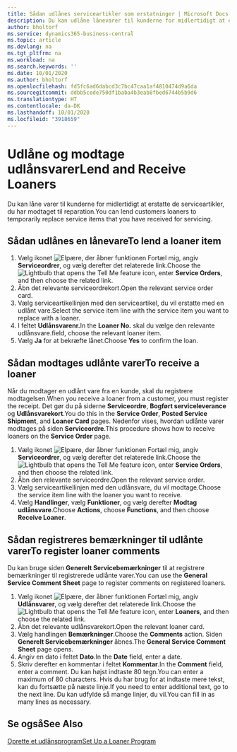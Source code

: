```yaml
---
title: Sådan udlånes serviceartikler som erstatninger | Microsoft Docs
description: Du kan udlåne lånevarer til kunderne for midlertidigt at erstatte de serviceartikler, du har modtaget til reparation.
author: bholtorf
ms.service: dynamics365-business-central
ms.topic: article
ms.devlang: na
ms.tgt_pltfrm: na
ms.workload: na
ms.search.keywords: ''
ms.date: 10/01/2020
ms.author: bholtorf
ms.openlocfilehash: fd5fc6ad6dabcd3c7bc47caa1af4810474d9a6da
ms.sourcegitcommit: ddbb5cede750df1baba4b3eab8fbed6744b5b9d6
ms.translationtype: HT
ms.contentlocale: da-DK
ms.lasthandoff: 10/01/2020
ms.locfileid: "3918659"
---
```

# <a name="lend-and-receive-loaners"></a><span data-ttu-id="a7a25-103">Udlåne og modtage udlånsvarer</span><span class="sxs-lookup"><span data-stu-id="a7a25-103">Lend and Receive Loaners</span></span>
<span data-ttu-id="a7a25-104">Du kan låne varer til kunderne for midlertidigt at erstatte de serviceartikler, du har modtaget til reparation.</span><span class="sxs-lookup"><span data-stu-id="a7a25-104">You can lend customers loaners to temporarily replace service items that you have received for servicing.</span></span>  
  
## <a name="to-lend-a-loaner-item"></a><span data-ttu-id="a7a25-105">Sådan udlånes en lånevare</span><span class="sxs-lookup"><span data-stu-id="a7a25-105">To lend a loaner item</span></span>    
1. <span data-ttu-id="a7a25-106">Vælg ikonet ![Elpære, der åbner funktionen Fortæl mig](media/ui-search/search_small.png "Fortæl mig, hvad du vil foretage dig"), angiv **Serviceordrer**, og vælg derefter det relaterede link.</span><span class="sxs-lookup"><span data-stu-id="a7a25-106">Choose the ![Lightbulb that opens the Tell Me feature](media/ui-search/search_small.png "Tell me what you want to do") icon, enter **Service Orders**, and then choose the related link.</span></span>  
2. <span data-ttu-id="a7a25-107">Åbn det relevante serviceordrekort.</span><span class="sxs-lookup"><span data-stu-id="a7a25-107">Open the relevant service order card.</span></span>  
3. <span data-ttu-id="a7a25-108">Vælg serviceartikellinjen med den serviceartikel, du vil erstatte med en udlånt vare.</span><span class="sxs-lookup"><span data-stu-id="a7a25-108">Select the service item line with the service item you want to replace with a loaner.</span></span>  
4. <span data-ttu-id="a7a25-109">I feltet **Udlånsvarenr.**</span><span class="sxs-lookup"><span data-stu-id="a7a25-109">In the **Loaner No.**</span></span> <span data-ttu-id="a7a25-110">skal du vælge den relevante udlånsvare.</span><span class="sxs-lookup"><span data-stu-id="a7a25-110">field, choose the relevant loaner item.</span></span>  
5. <span data-ttu-id="a7a25-111">Vælg **Ja** for at bekræfte lånet.</span><span class="sxs-lookup"><span data-stu-id="a7a25-111">Choose **Yes** to confirm the loan.</span></span>  

## <a name="to-receive-a-loaner"></a><span data-ttu-id="a7a25-112">Sådan modtages udlånte varer</span><span class="sxs-lookup"><span data-stu-id="a7a25-112">To receive a loaner</span></span>  
<span data-ttu-id="a7a25-113">Når du modtager en udlånt vare fra en kunde, skal du registrere modtagelsen.</span><span class="sxs-lookup"><span data-stu-id="a7a25-113">When you receive a loaner from a customer, you must register the receipt.</span></span> <span data-ttu-id="a7a25-114">Det gør du på siderne **Serviceordre**, **Bogført serviceleverance** og **Udlånsvarekort**.</span><span class="sxs-lookup"><span data-stu-id="a7a25-114">You do this in the **Service Order**, **Posted Service Shipment**, and **Loaner Card** pages.</span></span> <span data-ttu-id="a7a25-115">Nedenfor vises, hvordan udlånte varer modtages på siden **Serviceordre**.</span><span class="sxs-lookup"><span data-stu-id="a7a25-115">This procedure shows how to receive loaners on the **Service Order** page.</span></span>  
  
1. <span data-ttu-id="a7a25-116">Vælg ikonet ![Elpære, der åbner funktionen Fortæl mig](media/ui-search/search_small.png "Fortæl mig, hvad du vil foretage dig"), angiv **Serviceordrer**, og vælg derefter det relaterede link.</span><span class="sxs-lookup"><span data-stu-id="a7a25-116">Choose the ![Lightbulb that opens the Tell Me feature](media/ui-search/search_small.png "Tell me what you want to do") icon, enter **Service Orders**, and then choose the related link.</span></span>  
2. <span data-ttu-id="a7a25-117">Åbn den relevante serviceordre.</span><span class="sxs-lookup"><span data-stu-id="a7a25-117">Open the relevant service order.</span></span>  
3. <span data-ttu-id="a7a25-118">Vælg serviceartikellinjen med den udlånsvare, du vil modtage.</span><span class="sxs-lookup"><span data-stu-id="a7a25-118">Choose the service item line with the loaner you want to receive.</span></span>  
4. <span data-ttu-id="a7a25-119">Vælg **Handlinger**, vælg **Funktioner**, og vælg derefter **Modtag udlånsvare**.</span><span class="sxs-lookup"><span data-stu-id="a7a25-119">Choose **Actions**, choose **Functions**, and then choose **Receive Loaner**.</span></span>  

## <a name="to-register-loaner-comments"></a><span data-ttu-id="a7a25-120">Sådan registreres bemærkninger til udlånte varer</span><span class="sxs-lookup"><span data-stu-id="a7a25-120">To register loaner comments</span></span>  
<span data-ttu-id="a7a25-121">Du kan bruge siden **Generelt Servicebemærkninger** til at registrere bemærkninger til registrerede udlånte varer.</span><span class="sxs-lookup"><span data-stu-id="a7a25-121">You can use the **General Service Comment Sheet** page to register comments on registered loaners.</span></span>  
  
1. <span data-ttu-id="a7a25-122">Vælg ikonet ![Elpære, der åbner funktionen Fortæl mig](media/ui-search/search_small.png "Fortæl mig, hvad du vil foretage dig"), angiv **Udlånsvarer**, og vælg derefter det relaterede link.</span><span class="sxs-lookup"><span data-stu-id="a7a25-122">Choose the ![Lightbulb that opens the Tell Me feature](media/ui-search/search_small.png "Tell me what you want to do") icon, enter **Loaners**, and then choose the related link.</span></span>  
2. <span data-ttu-id="a7a25-123">Åbn det relevante udlånsvarekort.</span><span class="sxs-lookup"><span data-stu-id="a7a25-123">Open the relevant loaner card.</span></span>  
3. <span data-ttu-id="a7a25-124">Vælg handlingen **Bemærkninger**.</span><span class="sxs-lookup"><span data-stu-id="a7a25-124">Choose the **Comments** action.</span></span> <span data-ttu-id="a7a25-125">Siden **Generelt Servicebemærkninger** åbnes.</span><span class="sxs-lookup"><span data-stu-id="a7a25-125">The **General Service Comment Sheet** page opens.</span></span>  
4. <span data-ttu-id="a7a25-126">Angiv en dato i feltet **Dato**.</span><span class="sxs-lookup"><span data-stu-id="a7a25-126">In the **Date** field, enter a date.</span></span>  
5. <span data-ttu-id="a7a25-127">Skriv derefter en kommentar i feltet **Kommentar**.</span><span class="sxs-lookup"><span data-stu-id="a7a25-127">In the **Comment** field, enter a comment.</span></span> <span data-ttu-id="a7a25-128">Du kan højst indtaste 80 tegn.</span><span class="sxs-lookup"><span data-stu-id="a7a25-128">You can enter a maximum of 80 characters.</span></span> <span data-ttu-id="a7a25-129">Hvis du har brug for at indtaste mere tekst, kan du fortsætte på næste linje.</span><span class="sxs-lookup"><span data-stu-id="a7a25-129">If you need to enter additional text, go to the next line.</span></span> <span data-ttu-id="a7a25-130">Du kan udfylde så mange linjer, du vil.</span><span class="sxs-lookup"><span data-stu-id="a7a25-130">You can fill in as many lines as necessary.</span></span>  
  
## <a name="see-also"></a><span data-ttu-id="a7a25-131">Se også</span><span class="sxs-lookup"><span data-stu-id="a7a25-131">See Also</span></span>  
[<span data-ttu-id="a7a25-132">Oprette et udlånsprogram</span><span class="sxs-lookup"><span data-stu-id="a7a25-132">Set Up a Loaner Program</span></span>](service-how-setup-loaner-program.md)   
